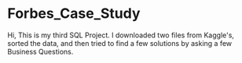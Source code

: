 # Forbes_Case_Study
Hi, This is my third SQL Project. I downloaded two files from Kaggle's, sorted the data, and then tried to find a few solutions by asking a few Business Questions. 
